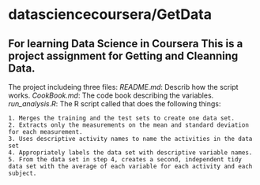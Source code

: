 datasciencecoursera/GetData
===================

For learning Data Science  in Coursera 
This is a project assignment for Getting and Cleanning Data.
------------------------------------------------------------

The project includeing three files:
*README.md*: Describ how the script works.
*CookBook.md*: The code book describing the variables.
*run_analysis.R*: The R script called that does the following things:

	1. Merges the training and the test sets to create one data set.
	2. Extracts only the measurements on the mean and standard deviation for each measurement. 
	3. Uses descriptive activity names to name the activities in the data set
	4. Appropriately labels the data set with descriptive variable names. 
	5. From the data set in step 4, creates a second, independent tidy data set with the average of each variable for each activity and each subject. 